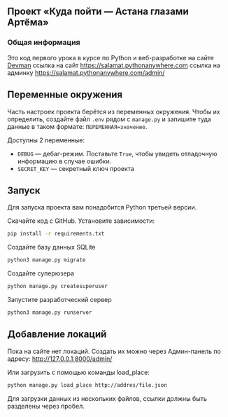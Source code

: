 ## Проект «Куда пойти — Астана глазами Артёма»    

### Общая информация


Это код первого урока в курсе по Python и веб-разработке на сайте [Devman](https://dvmn.org)
ссылка на сайт https://salamat.pythonanywhere.com
ссылка на админку https://salamat.pythonanywhere.com/admin/


## Переменные окружения

Часть настроек проекта берётся из переменных окружения. Чтобы их определить, создайте файл `.env` рядом с `manage.py` и запишите туда данные в таком формате: `ПЕРЕМЕННАЯ=значение`.

Доступны 2 переменные:
- `DEBUG` — дебаг-режим. Поставьте `True`, чтобы увидеть отладочную информацию в случае ошибки.
- `SECRET_KEY` — секретный ключ проекта


## Запуск

Для запуска проекта вам понадобится Python третьей версии.

Скачайте код с GitHub. Установите зависимости:

```sh
pip install -r requirements.txt
```

Создайте базу данных SQLite

```sh
python3 manage.py migrate
```

Создайте суперюзера

```sh
python manage.py createsuperuser
```

Запустите разработческий сервер

```sh
python3 manage.py runserver
```

## Добавление локаций

Пока на сайте нет локаций. Создать их можно через Админ-панель по адресу: http://127.0.0.1:8000/admin/

Или загрузить с помощью команды load_place:

```sh
python manage.py load_place http://addres/file.json
```
Для загрузки данных из нескольких файлов, ссылки должны быть разделены через пробел.
